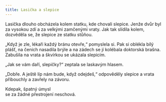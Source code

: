```yaml
---
title: Lasička a slepice
---
```


Lasička dlouho obcházela kolem statku, kde chovali slepice. Jenže dvůr byl za vysokou zdí a za velkými zamčenými vraty. Jak tak slídila kolem, dozvěděla se, že slepice ze statku stůňou.

„Když je zle, lékaři každý bránu otevře,“ pomyslela si. Pak si oblék­la bílý plášť, na čenich nasadila brýle a na zádech se jí kolébala doktorská brašna. Zabušila na vrata a škvírkou se ukázala slepicím.

„Jak se vám daří, slepičky?“ zeptala se laskavým hlasem.

„Dobře. A ještě líp nám bude, když odejdeš,“ odpověděly slepice a vrata přibouchly a zavřely na závoru.

Kdepak, špatný úmysl  
se za žádné přestrojení neschová.
